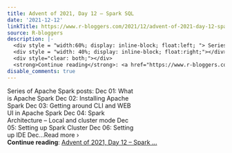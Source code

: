 ```yaml
---
title: Advent of 2021, Day 12 – Spark SQL
date: '2021-12-12'
linkTitle: https://www.r-bloggers.com/2021/12/advent-of-2021-day-12-spark-sql/
source: R-bloggers
description: |-
  <div style = "width:60%; display: inline-block; float:left; "> Series of Apache Spark posts: Dec 01: What is Apache Spark Dec 02: Installing Apache Spark Dec 03: Getting around CLI and WEB UI in Apache Spark Dec 04: Spark Architecture – Local and cluster mode Dec 05: Setting up Spark Cluster Dec 06: Setting up IDE Dec…Read more ›</div>
  <div style = "width: 40%; display: inline-block; float:right;"></div>
  <div style="clear: both;"></div>
  <strong>Continue reading</strong>: <a href="https://www.r-bloggers.com/2021/12/advent-of-2021-day-12-spark-sql/">Advent of 2021, Day 12 – Spark ...
disable_comments: true
---
```

<div style = "width:60%; display: inline-block; float:left; "> Series of Apache Spark posts: Dec 01: What is Apache Spark Dec 02: Installing Apache Spark Dec 03: Getting around CLI and WEB UI in Apache Spark Dec 04: Spark Architecture – Local and cluster mode Dec 05: Setting up Spark Cluster Dec 06: Setting up IDE Dec…Read more ›</div>
<div style = "width: 40%; display: inline-block; float:right;"></div>
<div style="clear: both;"></div>
<strong>Continue reading</strong>: <a href="https://www.r-bloggers.com/2021/12/advent-of-2021-day-12-spark-sql/">Advent of 2021, Day 12 – Spark ...